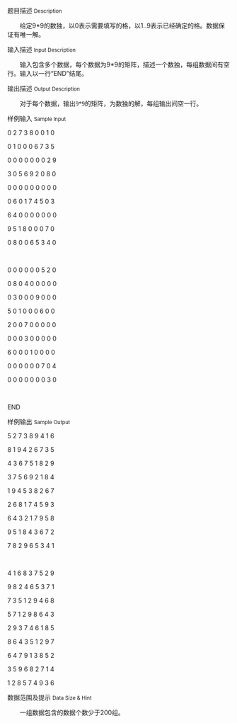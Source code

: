 <div class="panel panel-default">
<div class="area-title">
<span>
题目描述
<small>Description</small>
</span></div>
<div class="panel-body">

<p><span style="">　　给定9*9的数独，以0表示需要填写的格，以1..9表示已经确定的格。数据保证有唯一解。</span></p>

</div>
</div>

<div class="panel panel-default">
<div class="area-title">
<span>
输入描述
<small>Input Description</small>
</span></div>
<div class="panel-body">
<p><span style="">　　输入包含多个数据，每个数据为9*9的矩阵，描述一个数独，每组数据间有空行。输入以一行“END”结尾。</span></p>

</div>
</div>
<div  class="panel panel-default">
<div class="area-title">
<span>
输出描述
<small>Output Description</small>
</span></div>
<div class="panel-body">

<p><span style="font-family: 微软雅黑,Microsoft YaHei; font-size: 14px;">　　对于每个数据，输出9*9的矩阵，为数独的解，每组输出间空一行。</span></p>

</div>
</div>


<div class="panel panel-default">
<div class="area-title">
<span>
样例输入
<small>Sample Input</small>
</span></div>
<div class="panel-body">
<p><span style="">0 2 7 3 8 0 0 1 0</span></p><p><span style="">0 1 0 0 0 6 7 3 5</span></p><p><span style="">0 0 0 0 0 0 0 2 9</span></p><p><span style="">3 0 5 6 9 2 0 8 0</span></p><p><span style="">0 0 0 0 0 0 0 0 0</span></p><p><span style="">0 6 0 1 7 4 5 0 3</span></p><p><span style="">6 4 0 0 0 0 0 0 0</span></p><p><span style="">9 5 1 8 0 0 0 7 0</span></p><p><span style="">0 8 0 0 6 5 3 4 0</span></p><p><span style=""> </span></p><p><span style="">0 0 0 0 0 0 5 2 0</span></p><p><span style="">0 8 0 4 0 0 0 0 0</span></p><p><span style="">0 3 0 0 0 9 0 0 0</span></p><p><span style="">5 0 1 0 0 0 6 0 0</span></p><p><span style="">2 0 0 7 0 0 0 0 0</span></p><p><span style="">0 0 0 3 0 0 0 0 0</span></p><p><span style="">6 0 0 0 1 0 0 0 0</span></p><p><span style="">0 0 0 0 0 0 7 0 4</span></p><p><span style="">0 0 0 0 0 0 0 3 0</span></p><p><span style=""><br></span></p><p><span style="">END</span></p>

</div>
</div>

<div class="panel panel-default">
<div class="area-title">
<span>
样例输出
<small>Sample Output</small>
</span></div>
<div class="panel-body">
<p><span style="">5 2 7 3 8 9 4 1 6</span></p><p><span style="">8 1 9 4 2 6 7 3 5</span></p><p><span style="">4 3 6 7 5 1 8 2 9</span></p><p><span style="">3 7 5 6 9 2 1 8 4</span></p><p><span style="">1 9 4 5 3 8 2 6 7</span></p><p><span style="">2 6 8 1 7 4 5 9 3</span></p><p><span style="">6 4 3 2 1 7 9 5 8</span></p><p><span style="">9 5 1 8 4 3 6 7 2</span></p><p><span style="">7 8 2 9 6 5 3 4 1</span></p><p><span style=""> </span></p><p><span style="">4 1 6 8 3 7 5 2 9</span></p><p><span style="">9 8 2 4 6 5 3 7 1</span></p><p><span style="">7 3 5 1 2 9 4 6 8</span></p><p><span style="">5 7 1 2 9 8 6 4 3</span></p><p><span style="">2 9 3 7 4 6 1 8 5</span></p><p><span style="">8 6 4 3 5 1 2 9 7</span></p><p><span style="">6 4 7 9 1 3 8 5 2</span></p><p><span style="">3 5 9 6 8 2 7 1 4</span></p><p><span style="">1 2 8 5 7 4 9 3 6<br style=""> </span></p>

</div>
</div>

<div class="panel panel-default">
<div class="area-title">
<span>
数据范围及提示
<small>Data Size & Hint</small>
</span></div>
<div class="panel-body">
<p><span style="">　　一组数据包含的数据个数少于200组。<br></span></p>
</div>
</div>